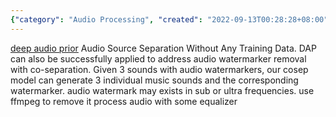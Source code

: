 ```yaml
---
{"category": "Audio Processing", "created": "2022-09-13T00:28:28+08:00", "date": "2022-09-13 00:28:28", "description": "This article explains a technique to remove audio watermarks from recordings using Deep Audio Prior (DAP) and FFmpeg. DAP separates the sounds with watermarkers, creating individual music sounds and the corresponding watermarker, allowing for easy removal of the watermark.", "modified": "2022-09-13T02:13:04+08:00", "tags": ["Deep Audio Prior", "DAP", "Audio watermarks", "FFmpeg", "Sound separation", "Watermarker removal", "Music sounds"], "title": "audio watermark removal"}
---
```

[deep audio prior](https://github.com/adobe/Deep-Audio-Prior)
Audio Source Separation Without Any Training Data.
DAP can also be successfully applied to address audio watermarker removal with co-separation. Given 3 sounds with audio watermarkers, our cosep model can generate 3 individual music sounds and the corresponding watermarker.
audio watermark may exists in sub or ultra frequencies. use ffmpeg to remove it
process audio with some equalizer